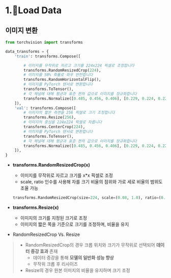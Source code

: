 # 1.Load Data

## 이미지 변환
```py
from torchvision import transforms

data_transforms = {
    'train': transforms.Compose([

        # 이미지를 무작위로 자르고 크기를 224x224 픽셀로 조정합니다
        transforms.RandomResizedCrop(224),
        # 이미지를 50% 확률로 좌우 반전합니다
        transforms.RandomHorizontalFlip(),
        # 이미지를 PyTorch 텐서로 변환합니다
        transforms.ToTensor(),
        # 각 채널에 대해 평균과 표준 편차 값으로 이미지를 정규화합니다
        transforms.Normalize([0.485, 0.456, 0.406], [0.229, 0.224, 0.225])
    ]),
    'val': transforms.Compose([
        # 이미지의 짧은 측면을 256 픽셀로 크기 조정합니다
        transforms.Resize(256),
        # 이미지의 중심을 224x224 픽셀로 자릅니다
        transforms.CenterCrop(224),
        # 이미지를 PyTorch 텐서로 변환합니다
        transforms.ToTensor(),
        # 각 채널에 대해 평균과 표준 편차 값으로 이미지를 정규화합니다
        transforms.Normalize([0.485, 0.456, 0.406], [0.229, 0.224, 0.225])
    ]),
}

```
- **transforms.RandomResizedCrop(x)**  
    - 이미지를 무작위로 자르고 크기를 x*x 픽셀로 조정  
    - scale, ratio 인수를 사용해 자를 크기 비율의 점위와 가로 세로 비율의 범위도 조율 가능  
    ```py
    transforms.RandomResizedCrop(size=224, scale=(0.08, 1.0), ratio=(0.75, 1.33))
    ```

- **transforms.Resize(x)**  
    - 이미지의 크기를 지정된 크기로 조정  
    - 이미지의 짧은 쪽을 기준으로 크기를 조정하며, 비율을 유지  

- RandomResizedCrop Vs. Resize  
>    - RandomResizedCrop의 경우 크롭 위치와 크기가 무작위로 선택되어 **데이터 증강 효과** 존재  
>        - 데이터 증강을 통해 **모델의 일반화 성능 향상**  
>        - 무작위 크롭 후 리사이즈  
>    - Resize의 경우 원본 이미지의 비율을 유지하며 크기 조정

